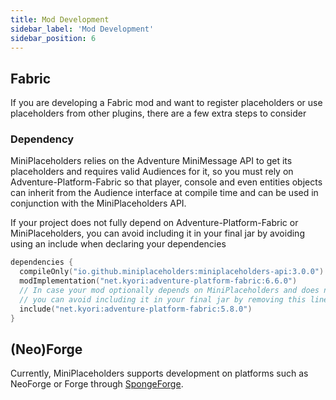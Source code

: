 ```yaml
---
title: Mod Development
sidebar_label: 'Mod Development'
sidebar_position: 6
---
```


## Fabric

If you are developing a Fabric mod and want to register placeholders or use placeholders from other plugins, there are a few extra steps to consider

### Dependency

MiniPlaceholders relies on the Adventure MiniMessage API to get its placeholders and requires valid Audiences for it, so you must rely on Adventure-Platform-Fabric so that player, console and even entities objects can inherit from the Audience interface at compile time and can be used in conjunction with the MiniPlaceholders API.

If your project does not fully depend on Adventure-Platform-Fabric or MiniPlaceholders, you can avoid including it in your final jar by avoiding using an include when declaring your dependencies

```kotlin
dependencies {
  compileOnly("io.github.miniplaceholders:miniplaceholders-api:3.0.0")
  modImplementation("net.kyori:adventure-platform-fabric:6.6.0")
  // In case your mod optionally depends on MiniPlaceholders and does not necessarily require this dependency,
  // you can avoid including it in your final jar by removing this line
  include("net.kyori:adventure-platform-fabric:5.8.0")
}

```

## (Neo)Forge

Currently, MiniPlaceholders supports development on platforms such as NeoForge or Forge through [SpongeForge](https://spongepowered.org/).
